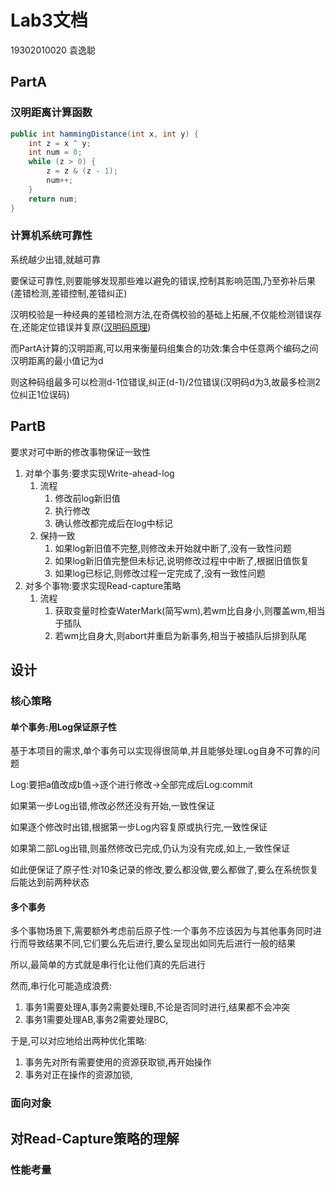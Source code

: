 # Lab3文档

19302010020 袁逸聪

## PartA

### 汉明距离计算函数

```JAVA
public int hammingDistance(int x, int y) {
    int z = x ^ y;
    int num = 0;
    while (z > 0) {
        z = z & (z - 1);
        num++;
    }
    return num;
}
```

### 计算机系统可靠性

系统越少出错,就越可靠

要保证可靠性,则要能够发现那些难以避免的错误,控制其影响范围,乃至弥补后果(差错检测,差错控制,差错纠正)

汉明校验是一种经典的差错检测方法,在奇偶校验的基础上拓展,不仅能检测错误存在,还能定位错误并复原([汉明码原理](https://blog.csdn.net/qq_19782019/article/details/87452394))

而PartA计算的汉明距离,可以用来衡量码组集合的功效:集合中任意两个编码之间汉明距离的最小值记为d

则这种码组最多可以检测d-1位错误,纠正(d-1)/2位错误(汉明码d为3,故最多检测2位纠正1位误码)

## PartB

要求对可中断的修改事物保证一致性

1. 对单个事务:要求实现Write-ahead-log
   1. 流程
      1. 修改前log新旧值
      2. 执行修改
      3. 确认修改都完成后在log中标记
   2. 保持一致
      1. 如果log新旧值不完整,则修改未开始就中断了,没有一致性问题
      2. 如果log新旧值完整但未标记,说明修改过程中中断了,根据旧值恢复
      3. 如果log已标记,则修改过程一定完成了,没有一致性问题
2. 对多个事物:要求实现Read-capture策略
   1. 流程
      1. 获取变量时检查WaterMark(简写wm),若wm比自身小,则覆盖wm,相当于插队
      2. 若wm比自身大,则abort并重启为新事务,相当于被插队后排到队尾

## 设计

### 核心策略

#### 单个事务:用Log保证原子性

基于本项目的需求,单个事务可以实现得很简单,并且能够处理Log自身不可靠的问题

Log:要把a值改成b值->逐个进行修改->全部完成后Log:commit

如果第一步Log出错,修改必然还没有开始,一致性保证

如果逐个修改时出错,根据第一步Log内容复原或执行完,一致性保证

如果第二部Log出错,则虽然修改已完成,仍认为没有完成,如上,一致性保证

如此便保证了原子性:对10条记录的修改,要么都没做,要么都做了,要么在系统恢复后能达到前两种状态

#### 多个事务

多个事物场景下,需要额外考虑前后原子性:一个事务不应该因为与其他事务同时进行而导致结果不同,它们要么先后进行,要么呈现出如同先后进行一般的结果

所以,最简单的方式就是串行化让他们真的先后进行

然而,串行化可能造成浪费:

1. 事务1需要处理A,事务2需要处理B,不论是否同时进行,结果都不会冲突
2. 事务1需要处理AB,事务2需要处理BC,

于是,可以对应地给出两种优化策略:

1. 事务先对所有需要使用的资源获取锁,再开始操作
2. 事务对正在操作的资源加锁,

### 面向对象





## 对Read-Capture策略的理解

### 性能考量